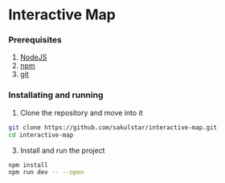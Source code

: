 # Interactive Map
### Prerequisites
1. [NodeJS](https://nodejs.org/en)
2. [npm](https://www.npmjs.com/)
3. [git](https://git-scm.com/)

### Installating and running
1. Clone the repository and move into it
```bash
git clone https://github.com/sakulstar/interactive-map.git
cd interactive-map
```
3. Install and run the project
```bash
npm install
npm run dev -- --open
```
